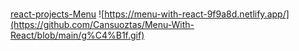 # 
[react-projects-Menu](https://menu-with-react-9f9a8d.netlify.app/)
![https://menu-with-react-9f9a8d.netlify.app/](https://github.com/Cansuoztas/Menu-With-React/blob/main/g%C4%B1f.gif)
